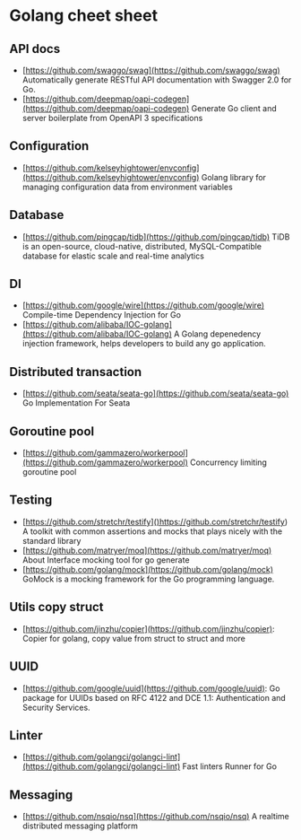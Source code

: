 # Golang cheet sheet

## API docs

* [https://github.com/swaggo/swag](https://github.com/swaggo/swag) Automatically generate RESTful API documentation with Swagger 2.0 for Go.
* [https://github.com/deepmap/oapi-codegen](https://github.com/deepmap/oapi-codegen)  Generate Go client and server boilerplate from OpenAPI 3 specifications


## Configuration 

* [https://github.com/kelseyhightower/envconfig](https://github.com/kelseyhightower/envconfig) Golang library for managing configuration data from environment variables

## Database 

* [https://github.com/pingcap/tidb](https://github.com/pingcap/tidb) TiDB is an open-source, cloud-native, distributed, MySQL-Compatible database for elastic scale and real-time analytics

## DI 

* [https://github.com/google/wire](https://github.com/google/wire) Compile-time Dependency Injection for Go
* [https://github.com/alibaba/IOC-golang](https://github.com/alibaba/IOC-golang) A Golang depenedency injection framework, helps developers to build any go application.

## Distributed transaction

* [https://github.com/seata/seata-go](https://github.com/seata/seata-go) Go Implementation For Seata


## Goroutine pool

* [https://github.com/gammazero/workerpool](https://github.com/gammazero/workerpool) Concurrency limiting goroutine pool

## Testing 

* [https://github.com/stretchr/testify]()https://github.com/stretchr/testify) A toolkit with common assertions and mocks that plays nicely with the standard library
* [https://github.com/matryer/moq](https://github.com/matryer/moq) About Interface mocking tool for go generate
* [https://github.com/golang/mock](https://github.com/golang/mock) GoMock is a mocking framework for the Go programming language.

## Utils copy struct

* [https://github.com/jinzhu/copier](https://github.com/jinzhu/copier): Copier for golang, copy value from struct to struct and more


## UUID 

* [https://github.com/google/uuid](https://github.com/google/uuid): Go package for UUIDs based on RFC 4122 and DCE 1.1: Authentication and Security Services.

## Linter

* [https://github.com/golangci/golangci-lint](https://github.com/golangci/golangci-lint) Fast linters Runner for Go


## Messaging

* [https://github.com/nsqio/nsq](https://github.com/nsqio/nsq) A realtime distributed messaging platform
